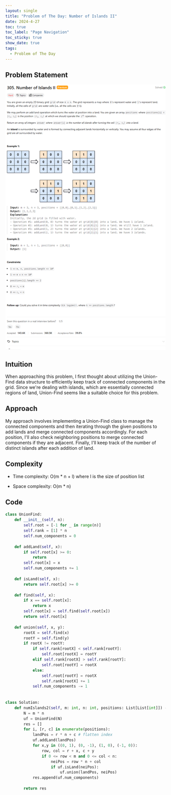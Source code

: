 ```yaml
---
layout: single
title: "Problem of The Day: Number of Islands II"
date: 2024-4-27
toc: true
toc_label: "Page Navigation"
toc_sticky: true
show_date: true
tags:
  - Problem of The Day
---
```


## Problem Statement

![problem-305](/assets/images/2024-04-27_17-30-37-problem-305.png)

## Intuition

When approaching this problem, I first thought about utilizing the Union-Find data structure to efficiently keep track of connected components in the grid. Since we're dealing with islands, which are essentially connected regions of land, Union-Find seems like a suitable choice for this problem.

## Approach

My approach involves implementing a Union-Find class to manage the connected components and then iterating through the given positions to add lands and merge connected components accordingly. For each position, I'll also check neighboring positions to merge connected components if they are adjacent. Finally, I'll keep track of the number of distinct islands after each addition of land.

## Complexity

- Time complexity:
  O(m \* n + l) where l is the size of position list

- Space complexity:
  O(m \* n)

## Code

```python
class UnionFind:
    def __init__(self, n):
        self.root = [-1 for _ in range(n)]
        self.rank = [1] * n
        self.num_components = 0

    def addLand(self, x):
        if self.root[x] >= 0:
            return
        self.root[x] = x
        self.num_components += 1

    def isLand(self, x):
        return self.root[x] >= 0

    def find(self, x):
        if x == self.root[x]:
            return x
        self.root[x] = self.find(self.root[x])
        return self.root[x]

    def union(self, x, y):
        rootX = self.find(x)
        rootY = self.find(y)
        if rootX != rootY:
            if self.rank[rootX] < self.rank[rootY]:
                self.root[rootX] = rootY
            elif self.rank[rootX] > self.rank[rootY]:
                self.root[rootY] = rootX
            else:
                self.root[rootY] = rootX
                self.rank[rootX] += 1
            self.num_components -= 1


class Solution:
    def numIslands2(self, m: int, n: int, positions: List[List[int]]) -> List[int]:
        N = m * n
        uf = UnionFind(N)
        res = []
        for i, [r, c] in enumerate(positions):
            landPos = r * n + c # flatten index
            uf.addLand(landPos)
            for x,y in ((0, 1), (0, -1), (1, 0), (-1, 0)):
                row, col = r + x, c + y
                if 0 <= row < m and 0 <= col < n:
                    neiPos = row * n + col
                    if uf.isLand(neiPos):
                        uf.union(landPos, neiPos)
            res.append(uf.num_components)

        return res

```
